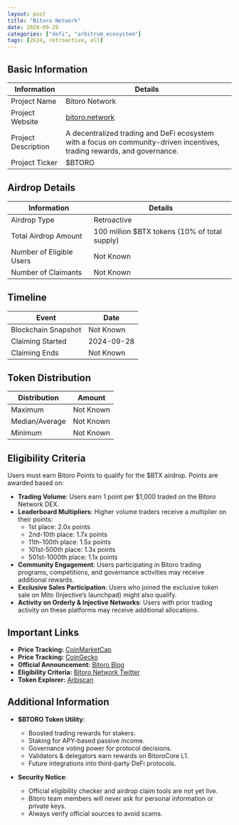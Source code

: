 ```yaml
---
layout: post
title: "Bitoro Network"
date: 2024-09-28
categories: ["defi", "arbitrum_ecosystem"]
tags: [2k24, retroactive, all]
---
```


## Basic Information

| Information         | Details                                                                                                                  |
| ------------------- | ------------------------------------------------------------------------------------------------------------------------ |
| Project Name        | Bitoro Network                                                                                                           |
| Project Website     | [bitoro.network](https://bitoro.network)                                                                                 |
| Project Description | A decentralized trading and DeFi ecosystem with a focus on community-driven incentives, trading rewards, and governance. |
| Project Ticker      | $BTORO                                                                                                                   |

## Airdrop Details

| Information              | Details                                       |
| ------------------------ | --------------------------------------------- |
| Airdrop Type             | Retroactive                                   |
| Total Airdrop Amount     | 100 million $BTX tokens (10% of total supply) |
| Number of Eligible Users | Not Known                                     |
| Number of Claimants      | Not Known                                     |

## Timeline

| Event               | Date       |
| ------------------- | ---------- |
| Blockchain Snapshot | Not Known  |
| Claiming Started    | 2024-09-28 |
| Claiming Ends       | Not Known  |

## Token Distribution

| Distribution   | Amount    |
| -------------- | --------- |
| Maximum        | Not Known |
| Median/Average | Not Known |
| Minimum        | Not Known |

## Eligibility Criteria

Users must earn Bitoro Points to qualify for the $BTX airdrop. Points are awarded based on:

- **Trading Volume**: Users earn 1 point per $1,000 traded on the Bitoro Network DEX.
- **Leaderboard Multipliers**: Higher volume traders receive a multiplier on their points:
  - 1st place: 2.0x points
  - 2nd-10th place: 1.7x points
  - 11th-100th place: 1.5x points
  - 101st-500th place: 1.3x points
  - 501st-1000th place: 1.1x points
- **Community Engagement**: Users participating in Bitoro trading programs, competitions, and governance activities may receive additional rewards.
- **Exclusive Sales Participation**: Users who joined the exclusive token sale on Mito (Injective’s launchpad) might also qualify.
- **Activity on Orderly & Injective Networks**: Users with prior trading activity on these platforms may receive additional allocations.

## Important Links

- **Price Tracking:** [CoinMarketCap](https://coinmarketcap.com/currencies/bitoro-network)
- **Price Tracking:** [CoinGecko](https://www.coingecko.com/en/coins/bitoro-network)
- **Official Announcement:** [Bitoro Blog](https://docs.bitoro.network/resources/usdbtoro-tokenomics)
- **Eligibility Criteria:** [Bitoro Network Twitter](https://x.com/bitoro_network/status/1839311486713487683)
- **Token Explorer:** [Arbiscan](https://arbiscan.io/token/0xB6212B633C941E9Be168C4b9C2d9E785F1cD42fb)

## Additional Information

- **$BTORO Token Utility**:

  - Boosted trading rewards for stakers.
  - Staking for APY-based passive income.
  - Governance voting power for protocol decisions.
  - Validators & delegators earn rewards on BitoroCore L1.
  - Future integrations into third-party DeFi protocols.

- **Security Notice**:
  - Official eligibility checker and airdrop claim tools are not yet live.
  - Bitoro team members will never ask for personal information or private keys.
  - Always verify official sources to avoid scams.
